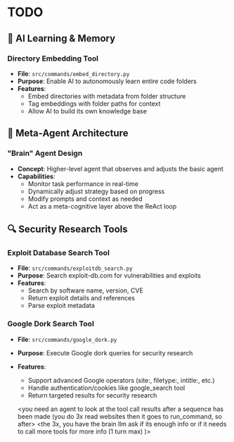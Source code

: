 # TODO

## 🧠 AI Learning & Memory

### Directory Embedding Tool
- **File**: `src/commands/embed_directory.py`
- **Purpose**: Enable AI to autonomously learn entire code folders
- **Features**:
  - Embed directories with metadata from folder structure
  - Tag embeddings with folder paths for context
  - Allow AI to build its own knowledge base

## 🧬 Meta-Agent Architecture

### "Brain" Agent Design
- **Concept**: Higher-level agent that observes and adjusts the basic agent
- **Capabilities**:
  - Monitor task performance in real-time
  - Dynamically adjust strategy based on progress
  - Modify prompts and context as needed
  - Act as a meta-cognitive layer above the ReAct loop

## 🔍 Security Research Tools

### Exploit Database Search Tool
- **File**: `src/commands/exploitdb_search.py`
- **Purpose**: Search exploit-db.com for vulnerabilities and exploits
- **Features**:
  - Search by software name, version, CVE
  - Return exploit details and references
  - Parse exploit metadata

### Google Dork Search Tool
- **File**: `src/commands/google_dork.py`
- **Purpose**: Execute Google dork queries for security research
- **Features**:
  - Support advanced Google operators (site:, filetype:, intitle:, etc.)
  - Handle authentication/cookies like google_search tool
  - Return targeted results for security research

  <you need an agent to look at the tool call results after a sequence has been made (you do 3x read websites then it goes to run_command, so after>
  <the 3x, you have the brain llm ask if its enough info or if it needs to call more tools for more info (1 turn max) )>